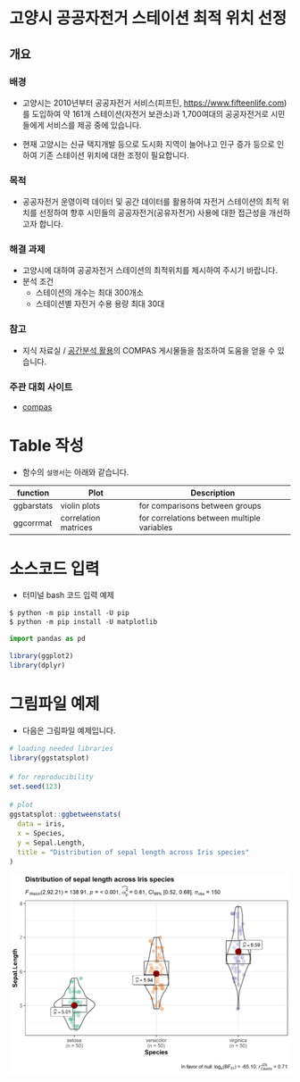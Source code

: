 # 고양시 공공자전거 스테이션 최적 위치 선정

## 개요 
### 배경
- 고양시는 2010년부터 공공자전거 서비스(피프틴, https://www.fifteenlife.com)를 도입하여
약 161개 스테이션(자전거 보관소)과 1,700여대의 공공자전거로 시민들에게 서비스를 제공 중에 있습니다.

- 현재 고양시는 신규 택지개발 등으로 도시화 지역이 늘어나고
인구 증가 등으로 인하여 기존 스테이션 위치에 대한 조정이 필요합니다.

### 목적
- 공공자전거 운영이력 데이터 및 공간 데이터를 활용하여 자전거 스테이션의 최적 위치를 선정하여
향후 시민들의 공공자전거(공유자전거) 사용에 대한 접근성을 개선하고자 합니다.

### 해결 과제
- 고양시에 대하여 공공자전거 스테이션의 최적위치를 제시하여 주시기 바랍니다.
- 분석 조건
    + 스테이션의 개수는 최대 300개소
    + 스테이션별 자전거 수용 용량 최대 30대

### 참고
- 지식 자료실 / [공간분석 활용](https://compas.lh.or.kr/gis)의 COMPAS 게시물들을 참조하여 도움을 얻을 수 있습니다.

### 주관 대회 사이트 
- [compas](https://compas.lh.or.kr/) 

# Table 작성
- 함수의 `설명서`는 아래와 같습니다. 

| function | Plot | Description |
|-|-|-|
| ggbarstats | violin plots | for comparisons between groups |
| ggcorrmat | correlation matrices | for correlations between multiple variables  |

# 소스코드 입력
- 터미널 bash 코드 입력 예제

```shell script
$ python -m pip install -U pip
$ python -m pip install -U matplotlib
```

```python
import pandas as pd
```

```r
library(ggplot2)
library(dplyr)
```

# 그림파일 예제
- 다음은 그림파일 예제입니다. 

```r
# loading needed libraries
library(ggstatsplot)

# for reproducibility
set.seed(123)

# plot
ggstatsplot::ggbetweenstats(
  data = iris,
  x = Species,
  y = Sepal.Length,
  title = "Distribution of sepal length across Iris species"
)
```

![](img/README-ggbetweenstats1-1.png)